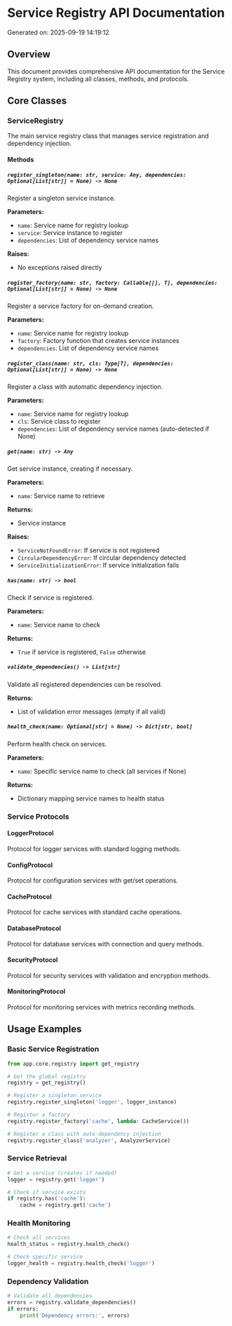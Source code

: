 # Service Registry API Documentation

Generated on: 2025-09-19 14:19:12

## Overview

This document provides comprehensive API documentation for the Service Registry system,
including all classes, methods, and protocols.

## Core Classes

### ServiceRegistry

The main service registry class that manages service registration and dependency injection.

#### Methods

##### `register_singleton(name: str, service: Any, dependencies: Optional[List[str]] = None) -> None`

Register a singleton service instance.

**Parameters:**
- `name`: Service name for registry lookup
- `service`: Service instance to register
- `dependencies`: List of dependency service names

**Raises:**
- No exceptions raised directly

##### `register_factory(name: str, factory: Callable[[], T], dependencies: Optional[List[str]] = None) -> None`

Register a service factory for on-demand creation.

**Parameters:**
- `name`: Service name for registry lookup
- `factory`: Factory function that creates service instances
- `dependencies`: List of dependency service names

##### `register_class(name: str, cls: Type[T], dependencies: Optional[List[str]] = None) -> None`

Register a class with automatic dependency injection.

**Parameters:**
- `name`: Service name for registry lookup
- `cls`: Service class to register
- `dependencies`: List of dependency service names (auto-detected if None)

##### `get(name: str) -> Any`

Get service instance, creating if necessary.

**Parameters:**
- `name`: Service name to retrieve

**Returns:**
- Service instance

**Raises:**
- `ServiceNotFoundError`: If service is not registered
- `CircularDependencyError`: If circular dependency detected
- `ServiceInitializationError`: If service initialization fails

##### `has(name: str) -> bool`

Check if service is registered.

**Parameters:**
- `name`: Service name to check

**Returns:**
- `True` if service is registered, `False` otherwise

##### `validate_dependencies() -> List[str]`

Validate all registered dependencies can be resolved.

**Returns:**
- List of validation error messages (empty if all valid)

##### `health_check(name: Optional[str] = None) -> Dict[str, bool]`

Perform health check on services.

**Parameters:**
- `name`: Specific service name to check (all services if None)

**Returns:**
- Dictionary mapping service names to health status

### Service Protocols

#### LoggerProtocol

Protocol for logger services with standard logging methods.

#### ConfigProtocol

Protocol for configuration services with get/set operations.

#### CacheProtocol

Protocol for cache services with standard cache operations.

#### DatabaseProtocol

Protocol for database services with connection and query methods.

#### SecurityProtocol

Protocol for security services with validation and encryption methods.

#### MonitoringProtocol

Protocol for monitoring services with metrics recording methods.

## Usage Examples

### Basic Service Registration

```python
from app.core.registry import get_registry

# Get the global registry
registry = get_registry()

# Register a singleton service
registry.register_singleton('logger', logger_instance)

# Register a factory
registry.register_factory('cache', lambda: CacheService())

# Register a class with auto-dependency injection
registry.register_class('analyzer', AnalyzerService)
```

### Service Retrieval

```python
# Get a service (creates if needed)
logger = registry.get('logger')

# Check if service exists
if registry.has('cache'):
    cache = registry.get('cache')
```

### Health Monitoring

```python
# Check all services
health_status = registry.health_check()

# Check specific service
logger_health = registry.health_check('logger')
```

### Dependency Validation

```python
# Validate all dependencies
errors = registry.validate_dependencies()
if errors:
    print('Dependency errors:', errors)
```
